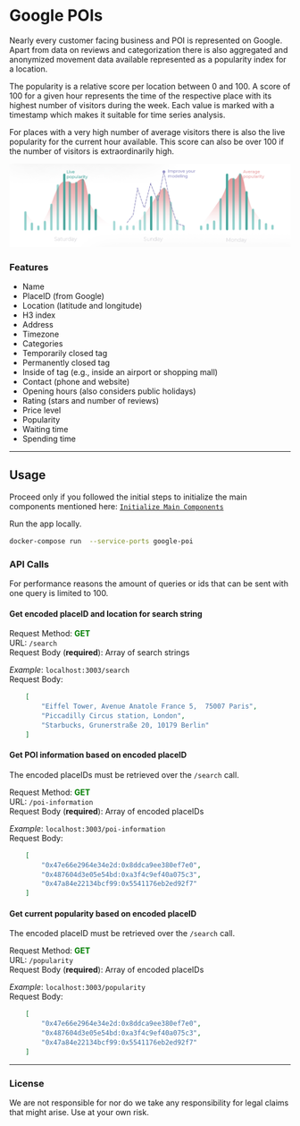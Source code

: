 # Google POIs

Nearly every customer facing business and POI is represented on Google. Apart from data on reviews and categorization 
there is also aggregated and anonymized movement data available represented as a popularity index for a location.

The popularity is a relative score per location between 0 and 100. A score of 100 for a given hour represents the time 
of the respective place with its highest number of visitors during the week. Each value is marked with a timestamp which
makes it suitable for time series analysis.

For places with a very high number of average visitors there is also the live popularity for the current hour available.
This score can also be over 100 if the number of visitors is extraordinarily high.

![Popularity Graph](../../../docs/images/google_poi_popularity_graph.png)

### Features

- Name
- PlaceID (from Google)
- Location (latitude and longitude)
- H3 index
- Address
- Timezone
- Categories
- Temporarily closed tag
- Permanently closed tag
- Inside of tag (e.g., inside an airport or shopping mall)
- Contact (phone and website)
- Opening hours (also considers public holidays)
- Rating (stars and number of reviews)
- Price level
- Popularity
- Waiting time
- Spending time

---

## Usage

Proceed only if you followed the initial steps to initialize the main components mentioned here:
[`Initialize Main Components`](https://github.com/kuwala-io/kuwala/tree/master/kuwala/)

Run the app locally.

```zsh
docker-compose run  --service-ports google-poi
```

### API Calls

For performance reasons the amount of queries or ids that can be sent with one query is limited to 100.

#### Get encoded placeID and location for search string

Request Method: <span style="color:green">**GET**</span><br/>
URL: `/search`<br/>
Request Body (**required**): Array of search strings<br/>

*Example*: `localhost:3003/search`</br>
Request Body:

```json 
    [
        "Eiffel Tower, Avenue Anatole France 5,  75007 Paris",
        "Piccadilly Circus station, London",
        "Starbucks, Grunerstraße 20, 10179 Berlin"
    ]
```

#### Get POI information based on encoded placeID

The encoded placeIDs must be retrieved over the `/search` call.

Request Method: <span style="color:green">**GET**</span><br/>
URL: `/poi-information`<br/>
Request Body (**required**): Array of encoded placeIDs<br/>

*Example*: `localhost:3003/poi-information`<br>
Request Body:

```json 
    [
        "0x47e66e2964e34e2d:0x8ddca9ee380ef7e0",
        "0x487604d3e05e54bd:0xa3f4c9ef40a075c3",
        "0x47a84e22134bcf99:0x5541176eb2ed92f7"
    ]
```

#### Get current popularity based on encoded placeID

The encoded placeID must be retrieved over the `/search` call.

Request Method: <span style="color:green">**GET**</span><br/>
URL: `/popularity`<br/>
Request Body (**required**): Array of encoded placeIDs<br/>

*Example*: `localhost:3003/popularity`<br>
Request Body:

```json 
    [
        "0x47e66e2964e34e2d:0x8ddca9ee380ef7e0",
        "0x487604d3e05e54bd:0xa3f4c9ef40a075c3",
        "0x47a84e22134bcf99:0x5541176eb2ed92f7"
    ]
```

---
### License

We are not responsible for nor do we take any responsibility for legal claims that might arise. Use at your own risk. 